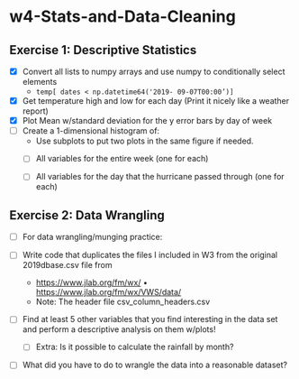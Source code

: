# w4-Stats-and-Data-Cleaning

## Exercise 1: Descriptive Statistics 
- [x] Convert all lists to numpy arrays and use numpy to conditionally select elements
  - `temp[ dates < np.datetime64('2019- 09-07T00:00’)]`
- [x] Get temperature high and low for each day (Print it nicely like a weather report) 
- [x] Plot Mean w/standard deviation for the y error bars by day of week
- [ ] Create a 1-dimensional histogram of:
  - Use subplots to put two plots in the same figure if needed.
  - [ ] All variables for the entire week (one for each)
  - [ ] All variables for the day that the hurricane passed through (one for each)


## Exercise 2: Data Wrangling

- [ ] For data wrangling/munging practice:
- [ ] Write code that duplicates the files I included in W3 from the original 2019dbase.csv file from
  - https://www.jlab.org/fm/wx/ • https://www.jlab.org/fm/wx/VWS/data/
  - Note: The header file csv_column_headers.csv
- [ ] Find at least 5 other variables that you find interesting in the data set and perform a descriptive analysis on
  them w/plots!
  - [ ] Extra: Is it possible to calculate the rainfall by month?
- [ ] What did you have to do to wrangle the data into a reasonable dataset?


